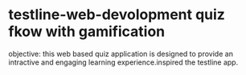 # testline-web-devolopment quiz fkow with gamification
objective:
this web based quiz application is designed to provide an intractive and engaging learning experience.inspired the testline app.

